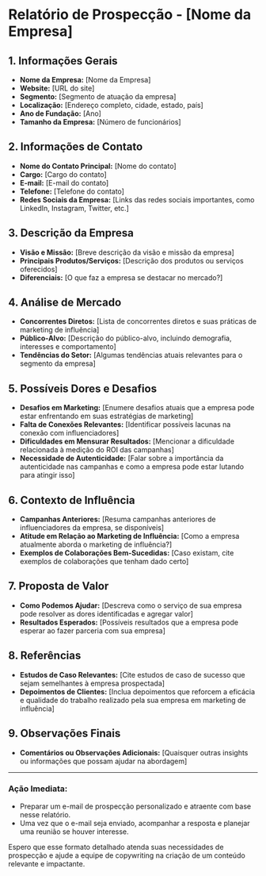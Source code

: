 # Relatório de Prospecção - [Nome da Empresa]

## 1. Informações Gerais
- **Nome da Empresa:** [Nome da Empresa]
- **Website:** [URL do site]
- **Segmento:** [Segmento de atuação da empresa]
- **Localização:** [Endereço completo, cidade, estado, país]
- **Ano de Fundação:** [Ano]
- **Tamanho da Empresa:** [Número de funcionários]

## 2. Informações de Contato
- **Nome do Contato Principal:** [Nome do contato]
- **Cargo:** [Cargo do contato]
- **E-mail:** [E-mail do contato]
- **Telefone:** [Telefone do contato]
- **Redes Sociais da Empresa:** [Links das redes sociais importantes, como LinkedIn, Instagram, Twitter, etc.]

## 3. Descrição da Empresa
- **Visão e Missão:** [Breve descrição da visão e missão da empresa]
- **Principais Produtos/Serviços:** [Descrição dos produtos ou serviços oferecidos]
- **Diferenciais:** [O que faz a empresa se destacar no mercado?]

## 4. Análise de Mercado
- **Concorrentes Diretos:** [Lista de concorrentes diretos e suas práticas de marketing de influência]
- **Público-Alvo:** [Descrição do público-alvo, incluindo demografia, interesses e comportamento]
- **Tendências do Setor:** [Algumas tendências atuais relevantes para o segmento da empresa]

## 5. Possíveis Dores e Desafios
- **Desafios em Marketing:** [Enumere desafios atuais que a empresa pode estar enfrentando em suas estratégias de marketing]
- **Falta de Conexões Relevantes:** [Identificar possíveis lacunas na conexão com influenciadores]
- **Dificuldades em Mensurar Resultados:** [Mencionar a dificuldade relacionada à medição do ROI das campanhas]
- **Necessidade de Autenticidade:** [Falar sobre a importância da autenticidade nas campanhas e como a empresa pode estar lutando para atingir isso]

## 6. Contexto de Influência
- **Campanhas Anteriores:** [Resuma campanhas anteriores de influenciadores da empresa, se disponíveis]
- **Atitude em Relação ao Marketing de Influência:** [Como a empresa atualmente aborda o marketing de influência?]
- **Exemplos de Colaborações Bem-Sucedidas:** [Caso existam, cite exemplos de colaborações que tenham dado certo]

## 7. Proposta de Valor
- **Como Podemos Ajudar:** [Descreva como o serviço de sua empresa pode resolver as dores identificadas e agregar valor]
- **Resultados Esperados:** [Possíveis resultados que a empresa pode esperar ao fazer parceria com sua empresa]

## 8. Referências
- **Estudos de Caso Relevantes:** [Cite estudos de caso de sucesso que sejam semelhantes à empresa prospectada]
- **Depoimentos de Clientes:** [Inclua depoimentos que reforcem a eficácia e qualidade do trabalho realizado pela sua empresa em marketing de influência]

## 9. Observações Finais
- **Comentários ou Observações Adicionais:** [Quaisquer outras insights ou informações que possam ajudar na abordagem]

---

### Ação Imediata:
- Preparar um e-mail de prospecção personalizado e atraente com base nesse relatório. 
- Uma vez que o e-mail seja enviado, acompanhar a resposta e planejar uma reunião se houver interesse.

Espero que esse formato detalhado atenda suas necessidades de prospecção e ajude a equipe de copywriting na criação de um conteúdo relevante e impactante.